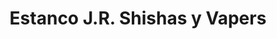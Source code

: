 ---
title: "Estanco J.R. Shishas y Vapers"
url: /xirivella/estanco-j-r-shishas-y-vapers/
shop: tabaco
---